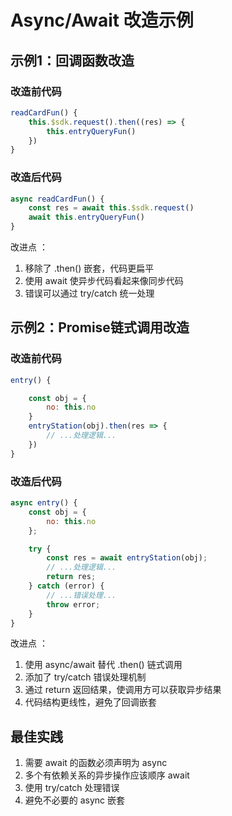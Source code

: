 # Async/Await 改造示例

## 示例1：回调函数改造
### 改造前代码

```js
readCardFun() {
    this.$sdk.request().then((res) => {
        this.entryQueryFun()
    })
}
```

### 改造后代码

```js
async readCardFun() {
    const res = await this.$sdk.request()
    await this.entryQueryFun()
}
```

改进点 ：

1. 移除了 .then() 嵌套，代码更扁平
2. 使用 await 使异步代码看起来像同步代码
3. 错误可以通过 try/catch 统一处理
## 示例2：Promise链式调用改造

### 改造前代码
```javascript
entry() {

    const obj = {
        no: this.no
    }
    entryStation(obj).then(res => {
        // ...处理逻辑...
    })
}
```

### 改造后代码

```js
async entry() {
    const obj = {
        no: this.no
    };

    try {
        const res = await entryStation(obj);
        // ...处理逻辑...
        return res;
    } catch (error) {
        // ...错误处理...
        throw error;
    }
}
```

改进点 ：

1. 使用 async/await 替代 .then() 链式调用
2. 添加了 try/catch 错误处理机制
3. 通过 return 返回结果，使调用方可以获取异步结果
4. 代码结构更线性，避免了回调嵌套

## 最佳实践

1. 需要 await 的函数必须声明为 async
2. 多个有依赖关系的异步操作应该顺序 await
3. 使用 try/catch 处理错误
4. 避免不必要的 async 嵌套